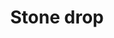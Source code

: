 ---
title: Stone drop
date: 
draft: false

# descripcion
description : Aros espectaculares! En plata 925 y cristal Swarovski. Simplemente bellísimos.

materials: Plata 925

color: 

dimensions: Largo 4.2cm

code: 01-10-1005

type: "Aros"

categories: [destacados]

price: $5.390,00

price_eftvo: $4.580,00

# Images
# first image will be shown in the product page
images:
  # - image: "images/path_to_image"
  # La ubicacion de las imagenes es imagenes/Aros/Aros.Cristal Swarovski/01-10-1005-stone-drop
  - image: "./images/aros/cristal_swarovski/01-10-1005-stone-drop_a.jpg"
  - image: "./images/aros/cristal_swarovski/01-10-1005-stone-drop_b.jpg"
  - image: "./images/aros/cristal_swarovski/01-10-1005-stone-drop_c.jpg"
---